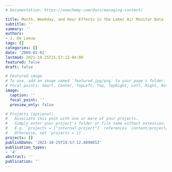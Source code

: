 ```yaml
---
# Documentation: https://wowchemy.com/docs/managing-content/

title: Month, Weekday, and Hour Effects in the Lebec Air Monitor Data
subtitle: ''
summary: ''
authors:
- J. De Leeuw
tags: []
categories: []
date: '2009-01-01'
lastmod: 2021-10-25T15:57:12-04:00
featured: false
draft: false

# Featured image
# To use, add an image named `featured.jpg/png` to your page's folder.
# Focal points: Smart, Center, TopLeft, Top, TopRight, Left, Right, BottomLeft, Bottom, BottomRight.
image:
  caption: ''
  focal_point: ''
  preview_only: false

# Projects (optional).
#   Associate this post with one or more of your projects.
#   Simply enter your project's folder or file name without extension.
#   E.g. `projects = ["internal-project"]` references `content/project/deep-learning/index.md`.
#   Otherwise, set `projects = []`.
projects: []
publishDate: '2021-10-25T19:57:12.809065Z'
publication_types:
- '4'
abstract: ''
publication: ''
---
```

